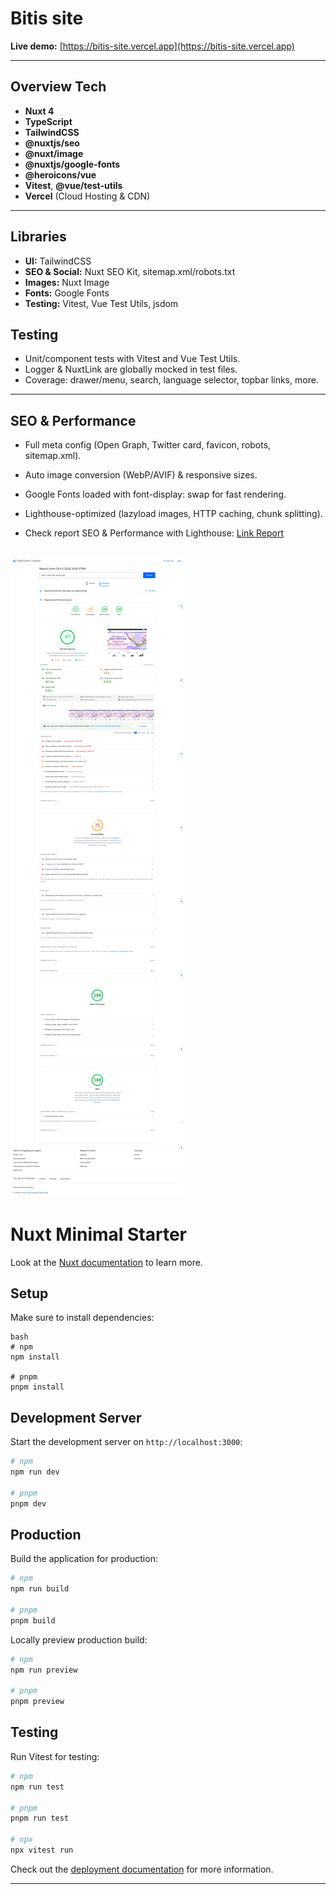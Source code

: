 # Bitis site

**Live demo:** [https://bitis-site.vercel.app](https://bitis-site.vercel.app)  

---

## Overview Tech

- **Nuxt 4** 
- **TypeScript**
- **TailwindCSS**
- **@nuxtjs/seo** 
- **@nuxt/image**
- **@nuxtjs/google-fonts**
- **@heroicons/vue**
- **Vitest**, **@vue/test-utils**
- **Vercel** (Cloud Hosting & CDN)

---

## Libraries

- **UI:** TailwindCSS
- **SEO & Social:** Nuxt SEO Kit, sitemap.xml/robots.txt
- **Images:** Nuxt Image 
- **Fonts:** Google Fonts  
- **Testing:** Vitest, Vue Test Utils, jsdom

## Testing

- Unit/component tests with Vitest and Vue Test Utils.
- Logger & NuxtLink are globally mocked in test files.
- Coverage: drawer/menu, search, language selector, topbar links, more.

---

## SEO & Performance

- Full meta config (Open Graph, Twitter card, favicon, robots, sitemap.xml).
- Auto image conversion (WebP/AVIF) & responsive sizes.
- Google Fonts loaded with font-display: swap for fast rendering.
- Lighthouse-optimized (lazyload images, HTTP caching, chunk splitting).

- Check report SEO & Performance with Lighthouse:
[Link Report](https://pagespeed.web.dev/analysis/https-bitis-site-vercel-app/dspiz0ml6t?form_factor=desktop&category=performance&category=accessibility&category=best-practices&category=seo&hl=en-US&utm_source=lh-chrome-ext)

![screencapture](https://raw.githubusercontent.com/tigerczar/bitis-site/main/public/images/seo-reports/screencapture-pagespeed-251009.jpg)
---


# Nuxt Minimal Starter

Look at the [Nuxt documentation](https://nuxt.com/docs/getting-started/introduction) to learn more.

## Setup

Make sure to install dependencies:

```
bash
# npm
npm install

# pnpm
pnpm install  
```

## Development Server

Start the development server on `http://localhost:3000`:

```bash
# npm
npm run dev

# pnpm
pnpm dev 
```

## Production

Build the application for production:

```bash
# npm
npm run build

# pnpm
pnpm build 
```

Locally preview production build:

```bash
# npm
npm run preview

# pnpm
pnpm preview 
```

## Testing

Run Vitest for testing:

```bash
# npm
npm run test

# pnpm
pnpm run test 

# npx
npx vitest run
```

Check out the [deployment documentation](https://nuxt.com/docs/getting-started/deployment) for more information.


---

